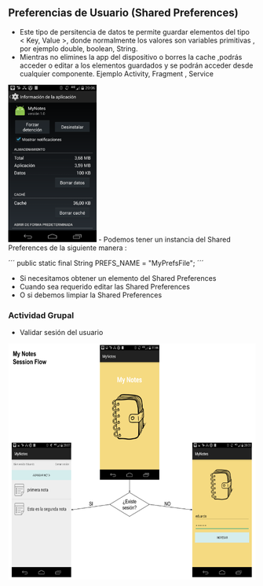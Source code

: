 ## Preferencias de Usuario (Shared Preferences)

- Este tipo de persitencia de datos te permite guardar elementos del tipo < Key, Value >, 
  donde normalmente los valores son variables primitivas , por ejemplo double, boolean, String.
- Mientras no elimines la app del dispositivo o borres la cache ,podrás acceder o editar a  los elementos 
  guardados y se podrán acceder desde cualquier componente. Ejemplo Activity, Fragment , Service

<img src="https://github.com/ISILAndroid/am2_group2016_2/blob/Lesson4/BorrarCache.png" height="320">
- Podemos tener un instancia del Shared Preferences de la siguiente manera :
  
  ´´´
      public static final String PREFS_NAME = "MyPrefsFile";
  ´´´


- Si necesitamos obtener un elemento del Shared Preferences
- Cuando sea requerido editar las Shared Preferences
- O si debemos limpiar la Shared Preferences 

### Actividad Grupal
  - Validar sesión del usuario

<img src="https://github.com/ISILAndroid/am2_group2016_2/blob/Lesson4/MyNotesSessionFlow.png" height="480">

